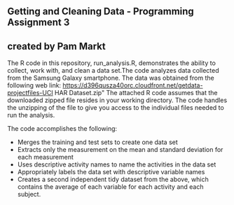 ## Getting and Cleaning Data - Programming Assignment 3
## created by Pam Markt

The R code in this repository, run_analysis.R, demonstrates the ability to collect, work with, and clean a data set.The code analyzes data collected from the Samsung Galaxy smartphone. The data was obtained from the following web link:
https://d396qusza40orc.cloudfront.net/getdata-projectfiles-UCI HAR Dataset.zip" 
The attached R code assumes that the downloaded zipped file resides in your working directory. The code handles the unzipping of the file to give you access to the individual files needed to run the analysis.

The code accomplishes the following:
- Merges the training and test sets to create one data set
- Extracts only the measurement on the mean and standard deviation for each measurement
- Uses descriptive activity names to name the activities in the data set
- Appropriately labels the data set with descriptive variable names
- Creates a second independent tidy dataset from the above, which contains the average of each variable for each activity and each subject.
